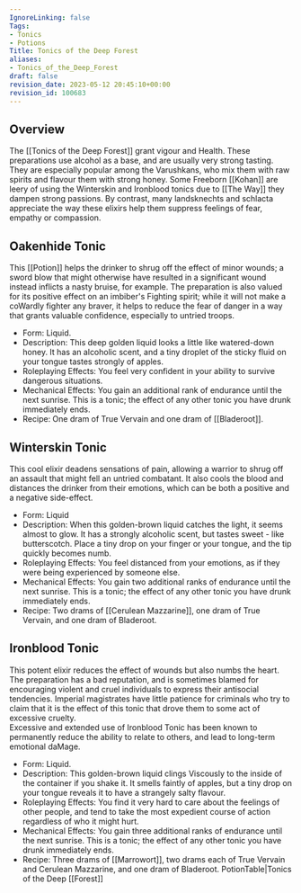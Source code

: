 ```yaml
---
IgnoreLinking: false
Tags:
- Tonics
- Potions
Title: Tonics of the Deep Forest
aliases:
- Tonics_of_the_Deep_Forest
draft: false
revision_date: 2023-05-12 20:45:10+00:00
revision_id: 100683
---
```


## Overview
The [[Tonics of the Deep Forest]] grant vigour and Health. These preparations use alcohol as a base, and are usually very strong tasting. They are especially popular among the Varushkans, who mix them with raw spirits and flavour them with strong honey. Some Freeborn [[Kohan]] are leery of using the Winterskin and Ironblood tonics due to [[The Way]] they dampen strong passions. By contrast, many landsknechts and schlacta appreciate the way these elixirs help them suppress feelings of fear, empathy or compassion.
## Oakenhide Tonic
This [[Potion]] helps the drinker to shrug off the effect of minor wounds; a sword blow that might otherwise have resulted in a significant wound instead inflicts a nasty bruise, for example. The preparation is also valued for its positive effect on an imbiber's Fighting spirit; while it will not make a coWardly fighter any braver, it helps to reduce the fear of danger in a way that grants valuable confidence, especially to untried troops.
* Form: Liquid.
* Description: This deep golden liquid looks a little like watered-down honey. It has an alcoholic scent, and a tiny droplet of the sticky fluid on your tongue tastes strongly of apples.
* Roleplaying Effects: You feel very confident in your ability to survive dangerous situations.
* Mechanical Effects: You gain an additional rank of endurance until the next sunrise. This is a tonic; the effect of any other tonic you have drunk immediately ends.
* Recipe: One dram of True Vervain and one dram of [[Bladeroot]].
## Winterskin Tonic
This cool elixir deadens sensations of pain, allowing a warrior to shrug off an assault that might fell an untried combatant. It also cools the blood and distances the drinker from their emotions, which can be both a positive and a negative side-effect.
* Form: Liquid
* Description: When this golden-brown liquid catches the light, it seems almost to glow. It has a strongly alcoholic scent, but tastes sweet - like butterscotch. Place a tiny drop on your finger or your tongue, and the tip quickly becomes numb.
* Roleplaying Effects: You feel distanced from your emotions, as if they were being experienced by someone else.
* Mechanical Effects: You gain two additional ranks of endurance until the next sunrise. This is a tonic; the effect of any other tonic you have drunk immediately ends.
* Recipe: Two drams of [[Cerulean Mazzarine]], one dram of True Vervain, and one dram of Bladeroot.
## Ironblood Tonic
This potent elixir reduces the effect of wounds but also numbs the heart. The preparation has a bad reputation, and is sometimes blamed for encouraging violent and cruel individuals to express their antisocial tendencies. Imperial magistrates have little patience for criminals who try to claim that it is the effect of this tonic that drove them to some act of excessive cruelty.  
Excessive and extended use of Ironblood Tonic has been known to permanently reduce the ability to relate to others, and lead to long-term emotional daMage.
* Form: Liquid.
* Description: This golden-brown liquid clings Viscously to the inside of the container if you shake it. It smells faintly of apples, but a tiny drop on your tongue reveals it to have a strangely salty flavour.
* Roleplaying Effects: You find it very hard to care about the feelings of other people, and tend to take the most expedient course of action regardless of who it might hurt.
* Mechanical Effects: You gain three additional ranks of endurance until the next sunrise. This is a tonic; the effect of any other tonic you have drunk immediately ends.
* Recipe: Three drams of [[Marrowort]], two drams each of True Vervain and Cerulean Mazzarine, and one dram of Bladeroot.
PotionTable|Tonics of the Deep [[Forest]]